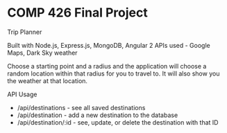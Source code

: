 # COMP 426 Final Project

Trip Planner

Built with Node.js, Express.js, MongoDB, Angular 2
APIs used - Google Maps, Dark Sky weather

Choose a starting point and a radius and the application will choose a random location within that radius for you to travel to.  It will also show you the weather at that location.

API Usage
* /api/destinations - see all saved destinations 
* /api/destination - add a new destination to the database
* /api/destination/:id - see, update, or delete the destination with that ID
